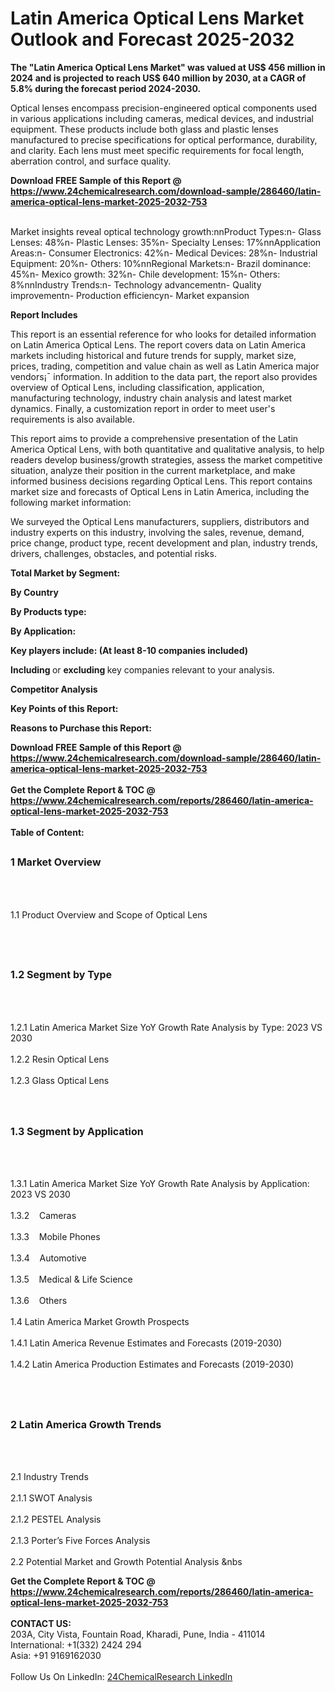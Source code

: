 <h1>Latin America Optical Lens Market Outlook and Forecast 2025-2032</h1><p><strong>The "Latin America Optical Lens Market" was valued at US$ 456 million in 2024 and is projected to reach US$ 640 million by 2030, at a CAGR of 5.8% during the forecast period 2024-2030.</strong></p><p>
</p><p>Optical lenses encompass precision-engineered optical components used in various applications including cameras, medical devices, and industrial equipment. These products include both glass and plastic lenses manufactured to precise specifications for optical performance, durability, and clarity. Each lens must meet specific requirements for focal length, aberration control, and surface quality.</p><div><b>Download FREE Sample of this Report @ 
            <a href="https://www.24chemicalresearch.com/download-sample/286460/latin-america-optical-lens-market-2025-2032-753">
            https://www.24chemicalresearch.com/download-sample/286460/latin-america-optical-lens-market-2025-2032-753</a></b></div><br><p>
Market insights reveal optical technology growth:nnProduct Types:n- Glass Lenses: 48%n- Plastic Lenses: 35%n- Specialty Lenses: 17%nnApplication Areas:n- Consumer Electronics: 42%n- Medical Devices: 28%n- Industrial Equipment: 20%n- Others: 10%nnRegional Markets:n- Brazil dominance: 45%n- Mexico growth: 32%n- Chile development: 15%n- Others: 8%nnIndustry Trends:n- Technology advancementn- Quality improvementn- Production efficiencyn- Market expansion</p><p>
</p><p><strong>Report Includes</strong></p><p>
</p><p>This report is an essential reference for who looks for detailed information on Latin America Optical Lens. The report covers data on Latin America markets including historical and future trends for supply, market size, prices, trading, competition and value chain as well as Latin America major vendors¡¯ information. In addition to the data part, the report also provides overview of Optical Lens, including classification, application, manufacturing technology, industry chain analysis and latest market dynamics. Finally, a customization report in order to meet user's requirements is also available.</p><p>
</p><p>This report aims to provide a comprehensive presentation of the Latin America Optical Lens, with both quantitative and qualitative analysis, to help readers develop business/growth strategies, assess the market competitive situation, analyze their position in the current marketplace, and make informed business decisions regarding Optical Lens. This report contains market size and forecasts of Optical Lens in Latin America, including the following market information:</p><p>
We surveyed the Optical Lens manufacturers, suppliers, distributors and industry experts on this industry, involving the sales, revenue, demand, price change, product type, recent development and plan, industry trends, drivers, challenges, obstacles, and potential risks.</p><p>
</p><p><strong>Total Market by Segment:</strong></p><p>
<strong>By Country</strong></p><p>
</p><p>
<strong>By Products type:</strong></p><p>
</p><p>
<strong>By Application:</strong></p><p>
</p><p>
<strong>Key players include: (At least 8-10 companies included)</strong></p><p>
</p><p>
</p><p><strong>Including </strong>or <strong>excluding </strong>key companies relevant to your analysis.</p><p>
<strong>Competitor Analysis</strong></p><p>
</p><p>
</p><p><strong>Key Points of this Report:</strong></p><p>
</p><p>
</p><p><strong>Reasons to Purchase this Report:</strong></p><p>
</p><div><b>Download FREE Sample of this Report @ 
            <a href="https://www.24chemicalresearch.com/download-sample/286460/latin-america-optical-lens-market-2025-2032-753">
            https://www.24chemicalresearch.com/download-sample/286460/latin-america-optical-lens-market-2025-2032-753</a></b></div><br><div><b>Get the Complete Report & TOC @ 
            <a href="https://www.24chemicalresearch.com/reports/286460/latin-america-optical-lens-market-2025-2032-753">
            https://www.24chemicalresearch.com/reports/286460/latin-america-optical-lens-market-2025-2032-753</a></b></div><br>
            <b>Table of Content:</b><p><h2><span style="font-size:16px"><strong>1 Market Overview&nbsp;&nbsp; &nbsp;</strong></span></h2><br />
<br />
<p>1.1 Product Overview and Scope of Optical Lens&nbsp;</p><br />
<br />
<h2><strong><span style="font-size:16px">1.2 Segment by Type&nbsp;&nbsp; &nbsp;</span></strong></h2><br />
<br />
<p>1.2.1 Latin America Market Size YoY Growth Rate Analysis by Type: 2023 VS 2030&nbsp;&nbsp; &nbsp;<br /><br />
1.2.2 Resin Optical Lens&nbsp;&nbsp; &nbsp;<br /><br />
1.2.3 Glass Optical Lens<br /><br />
<br />
<h2><span style="font-size:16px"><strong>1.3 Segment by Application&nbsp;&nbsp;</strong></span></h2><br />
<br />
<p>1.3.1 Latin America Market Size YoY Growth Rate Analysis by Application: 2023 VS 2030&nbsp;&nbsp; &nbsp;<br /><br />
1.3.2&nbsp;&nbsp; &nbsp;Cameras<br /><br />
1.3.3&nbsp;&nbsp; &nbsp;Mobile Phones<br /><br />
1.3.4&nbsp;&nbsp; &nbsp;Automotive<br /><br />
1.3.5&nbsp;&nbsp; &nbsp;Medical & Life Science<br /><br />
1.3.6&nbsp;&nbsp; &nbsp;Others<br /><br />
1.4 Latin America Market Growth Prospects&nbsp;&nbsp; &nbsp;<br /><br />
1.4.1 Latin America Revenue Estimates and Forecasts (2019-2030)&nbsp;&nbsp; &nbsp;<br /><br />
1.4.2 Latin America Production Estimates and Forecasts (2019-2030)&nbsp;&nbsp;</p><br />
<br />
<h2><span style="font-size:16px"><strong>2 Latin America Growth Trends&nbsp;&nbsp; &nbsp;</strong></span></h2><br />
<br />
<p>2.1 Industry Trends&nbsp;&nbsp; &nbsp;<br /><br />
2.1.1 SWOT Analysis&nbsp;&nbsp; &nbsp;<br /><br />
2.1.2 PESTEL Analysis&nbsp;&nbsp; &nbsp;<br /><br />
2.1.3 Porter&rsquo;s Five Forces Analysis&nbsp;&nbsp; &nbsp;<br /><br />
2.2 Potential Market and Growth Potential Analysis&nbsp;&nbs</p><div><b>Get the Complete Report & TOC @ 
            <a href="https://www.24chemicalresearch.com/reports/286460/latin-america-optical-lens-market-2025-2032-753">
            https://www.24chemicalresearch.com/reports/286460/latin-america-optical-lens-market-2025-2032-753</a></b></div><br><b>CONTACT US:</b><br>
            203A, City Vista, Fountain Road, Kharadi, Pune, India - 411014<br>
            International: +1(332) 2424 294<br>
            Asia: +91 9169162030 <br><br>
            Follow Us On LinkedIn: <a href="https://www.linkedin.com/company/24chemicalresearch/">24ChemicalResearch LinkedIn</a>